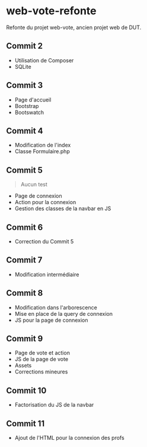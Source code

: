 # web-vote-refonte
Refonte du projet web-vote, ancien projet web de DUT.

## Commit 2

* Utilisation de Composer
* SQLite

## Commit 3

* Page d'accueil
* Bootstrap
* Bootswatch

## Commit 4

* Modification de l'index
* Classe Formulaire.php

## Commit 5
> Aucun test

* Page de connexion
* Action pour la connexion
* Gestion des classes de la navbar en JS

## Commit 6

* Correction du Commit 5

## Commit 7 

* Modification intermédiaire

## Commit 8

* Modification dans l'arborescence
* Mise en place de la query de connexion
* JS pour la page de connexion

## Commit 9

* Page de vote et action
* JS de la page de vote
* Assets
* Corrections mineures

## Commit 10

* Factorisation du JS de la navbar

## Commit 11

* Ajout de l'HTML pour la connexion des profs